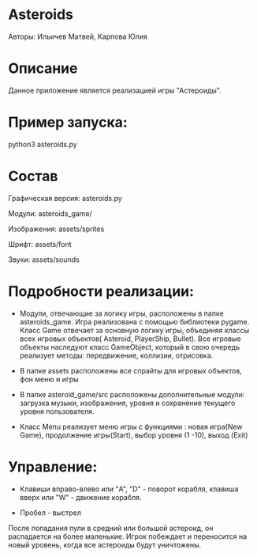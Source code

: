 # Asteroids


Авторы: Ильичев Матвей, Карпова Юлия


# Описание

Данное приложение является реализацией игры "Астероиды".

# Пример запуска:
 
python3 asteroids.py

# Состав

Графическая версия: asteroids.py

Модули: asteroids_game/

Изображения: assets/sprites

Шрифт: assets/font

Звуки: assets/sounds


# Подробности реализации:

- Модули, отвечающие за логику игры, расположены в папке asteroids_game. Игра реализована с помощью библиотеки pygame. Класс Game отвечает за основную логику игры, объединяя классы всех игровых объектов( Asteroid, PlayerShip, Bullet). Все игровые объекты наследуют класс GameObject, который в свою очередь реализует методы: передвижение, коллизии, отрисовкa.

- В папке assets расположены все спрайты для игровых объектов, фон меню и игры

- В папке asteroid_game/src расположены дополнительные модули: загрузка музыки, изображения, уровня и сохранение текущего уровня пользователя.

- Класс Menu реализует меню игры с функциями : новая игра(New Game), продолжение игры(Start), выбор уровня (1 -10), выход (Exit)

# Управление:

- Клавиши вправо-влево или "A", "D" - поворот корабля, клавиша вверх или "W" - движение корабля.

- Пробел - выстрел 

После попадания пули в средний или большой астероид, он распадается на более маленькие. Игрок побеждает и переносится на новый уровень, когда все астероиды будут уничтожены.

